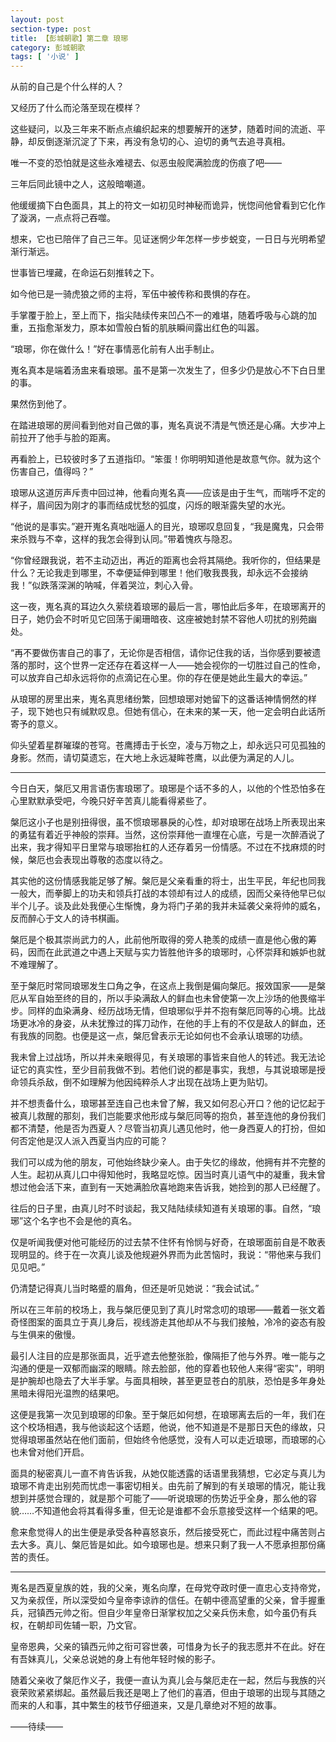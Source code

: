 ```yaml
---
layout: post
section-type: post
title: 【彭城朝歌】第二章 琅琊
category: 彭城朝歌
tags: [ '小说' ]
---
```

从前的自己是个什么样的人？

又经历了什么而沦落至现在模样？

这些疑问，以及三年来不断点点编织起来的想要解开的迷梦，随着时间的流逝、平静，却反倒逐渐沉淀了下来，再没有急切的心、迫切的勇气去追寻真相。

唯一不变的恐怕就是这些永难褪去、似恶虫般爬满脸庞的伤痕了吧——

三年后同此镜中之人，这般暗嘲道。

他缓缓摘下白色面具，其上的符文一如初见时神秘而诡异，恍惚间他曾看到它化作了漩涡，一点点将己吞噬。

想来，它也已陪伴了自己三年。见证迷惘少年怎样一步步蜕变，一日日与光明希望渐行渐远。

世事皆已埋藏，在命运石刻推转之下。

如今他已是一骑虎狼之师的主将，军伍中被传称和畏惧的存在。

手掌覆于脸上，至上而下，指尖陆续传来凹凸不一的难堪，随着呼吸与心跳的加重，五指愈渐发力，原本如雪般白皙的肌肤瞬间露出红色的叫嚣。

“琅琊，你在做什么！”好在事情恶化前有人出手制止。

嵬名真本是端着汤盅来看琅琊。虽不是第一次发生了，但多少仍是放心不下白日里的事。

果然伤到他了。

在踏进琅琊的房间看到他对自己做的事，嵬名真说不清是气愤还是心痛。大步冲上前拉开了他手与脸的距离。

再看脸上，已较彼时多了五道指印。“笨蛋！你明明知道他是故意气你。就为这个伤害自己，值得吗？”

琅琊从这道厉声斥责中回过神，他看向嵬名真——应该是由于生气，而喘呼不定的样子，眉间因为刚才的事而结成忧愁的弧度，闪烁的眼渐露失望的水光。

“他说的是事实。”避开嵬名真咄咄逼人的目光，琅琊叹息回复，“我是魔鬼，只会带来杀戮与不幸，这样的我怎会得到认同。”带着愧疚与隐忍。

“你曾经跟我说，若不主动迈出，再近的距离也会将其隔绝。我听你的，但结果是什么？无论我走到哪里，不幸便延伸到哪里！他们敬我畏我，却永远不会接纳我！”似跌落深渊的呐喊，伴着哭泣，刺心入骨。 

这一夜，嵬名真的耳边久久萦绕着琅琊的最后一言，哪怕此后多年，在琅琊离开的日子，她仍会不时听见它回荡于阑珊暗夜、这座被她封禁不容他人叨扰的别苑幽处。

“再不要做伤害自己的事了，无论你是否相信，请你记住我的话，当你感到要被遗落的那时，这个世界一定还存在着这样一人——她会视你的一切胜过自己的性命，可以放弃自己却永远将你的点滴记在心里。你的存在便是她此生最大的幸运。”

从琅琊的房里出来，嵬名真思绪纷繁，回想琅琊对她留下的这番话神情惘然的样子，现下她也只有缄默叹息。但她有信心，在未来的某一天，他一定会明白此话所寄予的意义。

仰头望着星群璀璨的苍穹。苍鹰搏击于长空，凌与万物之上，却永远只可见孤独的身影。然而，请切莫遗忘，在大地上永远凝眸苍鹰，以此便为满足的人儿。

***

今日白天，槃厄又用言语伤害琅琊了。琅琊是个话不多的人，以他的个性恐怕多在心里默默承受吧，今晚只好辛苦真儿能看得紧些了。

槃厄这小子也是别扭得很，虽不惯琅琊暴戾的心性，却对琅琊在战场上所表现出来的勇猛有着近乎神般的崇拜。当然，这份崇拜他一直埋在心底，亏是一次醉酒说了出来，我才得知平日里常与琅琊抬杠的人还存着另一份情感。不过在不找麻烦的时候，槃厄也会表现出尊敬的态度以待之。

其实他的这份情感我能足够了解。槃厄是父亲看重的将士，出生平民，年纪也同我一般大，而拳脚上的功夫和领兵打战的本领却有过人的成绩，因而父亲待他早已似半个儿子。谈及此处我便心生惭愧，身为将门子弟的我并未延袭父亲将帅的威名，反而醉心于文人的诗书棋画。

槃厄是个极其崇尚武力的人，此前他所取得的旁人艳羡的成绩一直是他心傲的筹码，因而在此武道之中遇上天赋与实力皆胜他许多的琅琊时，心怀崇拜和嫉妒也就不难理解了。

至于槃厄时常同琅琊发生口角之争，在这点上我倒是偏向槃厄。报效国家——是槃厄从军自始至终的目的，所以手染满敌人的鲜血也未曾使第一次上沙场的他畏缩半步。同样的血染满身、经历战场无情，但琅琊似乎并不抱有槃厄同等的心境。比战场更冰冷的身姿，从未犹豫过的挥刀动作，在他的手上有的不仅是敌人的鲜血，还有我族的同胞。也便是这一点，槃厄曾表示无论如何也不会承认琅琊的功绩。

我未曾上过战场，所以并未亲眼得见，有关琅琊的事皆来自他人的转述。我无法论证它的真实性，至少目前我做不到。若他们说的都是事实，我想，与其说琅琊是授命领兵杀敌，倒不如理解为他因纯粹杀人才出现在战场上更为贴切。

并不想责备什么，琅琊甚至连自己也未曾了解，我又如何忍心开口？他的记忆起于被真儿救醒的那刻，我们岂能要求他形成与槃厄同等的抱负，甚至连他的身份我们都不清楚，他是否为西夏人？尽管当初真儿遇见他时，他一身西夏人的打扮，但如何否定他是汉人派入西夏当内应的可能？

我们可以成为他的朋友，可他始终缺少亲人。由于失忆的缘故，他拥有并不完整的人生。起初从真儿口中得知他时，我略显吃惊。因当时真儿语气中的凝重，我未曾想过他会活下来，直到有一天她满脸欣喜地跑来告诉我，她捡到的那人已经醒了。

往后的日子里，由真儿时不时谈起，我又陆陆续续知道有关琅琊的事。自然，“琅琊”这个名字也不会是他的真名。

仅是听闻我便对他可能经历的过去禁不住怀有怜悯与好奇，在琅琊面前自是不敢表现明显的。终于在一次真儿谈及他规避外界而为此苦恼时，我说：“带他来与我们见见吧。”

仍清楚记得真儿当时略蹙的眉角，但还是听见她说：“我会试试。”

所以在三年前的校场上，我与槃厄便见到了真儿时常念叨的琅琊——戴着一张文着奇怪图案的面具立于真儿身后，视线游走其他却从不与我们接触，冷冷的姿态有股与生俱来的傲慢。

最引人注目的应是那张面具，近乎遮去他整张脸，像隔拒了他与外界。唯一能与之沟通的便是一双郁而幽深的眼睛。除去脸部，他的穿着也较他人来得“密实”，明明是护腕却也隐去了大半手掌。与面具相映，甚至更显苍白的肌肤，恐怕是多年身处黑暗未得阳光温煦的结果吧。

这便是我第一次见到琅琊的印象。至于槃厄如何想，在琅琊离去后的一年，我们在这个校场相遇，我与他谈起这个话题，他说，他不知道是不是那日天色的缘故，只觉得琅琊虽然站在他们面前，但始终令他感觉，没有人可以走近琅琊，而琅琊的心也未曾对他们开启。

面具的秘密真儿一直不肯告诉我，从她仅能透露的话语里我猜想，它必定与真儿为琅琊不肯走出别苑而忧虑一事密切相关。由先前了解到的有关琅琊的情况，能让我想到并感觉合理的，就是那个可能了——听说琅琊的伤势近乎全身，那么他的容貌……不知道他会将其看得多重，但无论是谁都不会乐意接受这样一个结果的吧。

愈来愈觉得人的出生便是承受各种喜怒哀乐，然后接受死亡，而此过程中痛苦则占去大多。真儿、槃厄皆是如此。如今琅琊也是。想来只剩了我一人不愿承担那份痛苦的责任。

****

嵬名是西夏皇族的姓，我的父亲，嵬名向摩，在母党夺政时便一直忠心支持帝党，又为亲叔侄，所以深受如今皇帝李谅祚的信任。在朝中德高望重的父亲，曾手握重兵，冠镇西元帅之衔。但自少年皇帝日渐掌权加之父亲兵伤未愈，如今虽仍有兵权，在朝却司佐辅一职，乃文官。

皇帝恩典，父亲的镇西元帅之衔可容世袭，可惜身为长子的我志愿并不在此。好在有吾妹真儿，父亲总说她的身上有他年轻时候的影子。

随着父亲收了槃厄作义子，我便一直认为真儿会与槃厄走在一起，然后与我族的兴衰荣败紧紧绑起。虽然最后我还是喝上了他们的喜酒，但由于琅琊的出现与其随之而来的人和事，其中繁生的枝节仔细道来，又是几章绝对不短的故事。



——待续——
